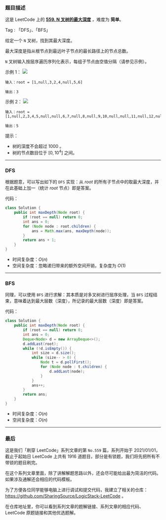 ### 题目描述

这是 LeetCode 上的 **[559. N 叉树的最大深度](https://leetcode-cn.com/problems/brick-wall/solution/gong-shui-san-xie-zheng-nan-ze-fan-shi-y-gsri/)** ，难度为 **简单**。

Tag : 「DFS」、「BFS」



给定一个 `N` 叉树，找到其最大深度。

最大深度是指从根节点到最远叶子节点的最长路径上的节点总数。

`N` 叉树输入按层序遍历序列化表示，每组子节点由空值分隔（请参见示例）。

示例 1：
![](https://assets.leetcode.com/uploads/2018/10/12/narytreeexample.png)
```
输入：root = [1,null,3,2,4,null,5,6]

输出：3
```
示例 2：
![](https://assets.leetcode.com/uploads/2019/11/08/sample_4_964.png)
```
输入：root = [1,null,2,3,4,5,null,null,6,7,null,8,null,9,10,null,null,11,null,12,null,13,null,null,14]

输出：5
```

提示：
* 树的深度不会超过 1000 。
* 树的节点数目位于 $[0, 10^4]$ 之间。

---

### DFS

根据题意，可以写出如下的 `DFS` 实现：从 $root$ 的所有子节点中的取最大深度，并在此基础上加一（统计 $root$ 节点）即是答案。

代码：
```Java
class Solution {
    public int maxDepth(Node root) {
        if (root == null) return 0;
        int ans = 0;
        for (Node node : root.children) {
            ans = Math.max(ans, maxDepth(node));
        }
        return ans + 1;
    }
}
```
* 时间复杂度：$O(n)$
* 空间复杂度：忽略递归带来的额外空间开销，复杂度为 $O(1)$

---

### BFS

同理，可以使用 `BFS`  进行求解：其本质是对多叉树进行层序处理，当 `BFS`  过程结束，意味着达到最大层数（深度），所记录的最大层数（深度）即是答案。

代码：
```Java
class Solution {
    public int maxDepth(Node root) {
        if (root == null) return 0;
        int ans = 0;
        Deque<Node> d = new ArrayDeque<>();
        d.addLast(root);
        while (!d.isEmpty()) {
            int size = d.size();
            while (size-- > 0) {
                Node t = d.pollFirst();
                for (Node node : t.children) {
                    d.addLast(node);
                }
            }
            ans++;
        }
        return ans;
    }
}
```
* 时间复杂度：$O(n)$
* 空间复杂度：$O(n)$

---

### 最后

这是我们「刷穿 LeetCode」系列文章的第 `No.559` 篇，系列开始于 2021/01/01，截止于起始日 LeetCode 上共有 1916 道题目，部分是有锁题，我们将先把所有不带锁的题目刷完。

在这个系列文章里面，除了讲解解题思路以外，还会尽可能给出最为简洁的代码。如果涉及通解还会相应的代码模板。

为了方便各位同学能够电脑上进行调试和提交代码，我建立了相关的仓库：https://github.com/SharingSource/LogicStack-LeetCode 。

在仓库地址里，你可以看到系列文章的题解链接、系列文章的相应代码、LeetCode 原题链接和其他优选题解。

